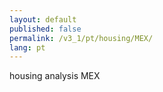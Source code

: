 ```yaml
---
layout: default
published: false
permalink: /v3_1/pt/housing/MEX/
lang: pt
---
```


housing analysis MEX

